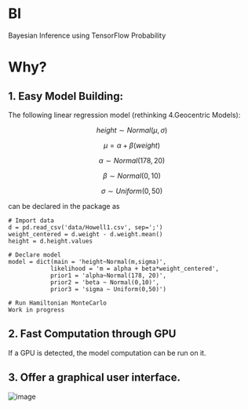 # BI
Bayesian Inference using TensorFlow Probability

# Why?
## 1.  Easy Model Building:

The following linear regression model (rethinking 4.Geocentric Models): 
```math
height∼Normal(μ,σ)
```
```math
μ=α+β(weight)
```
```math 
α∼Normal(178,20)
```
```math
β∼Normal(0,10)
```
```math
σ∼Uniform(0,50)
```
    
can be declared in the package as
```
# Import data
d = pd.read_csv('data/Howell1.csv', sep=';')
weight_centered = d.weight - d.weight.mean()
height = d.height.values

# Declare model
model = dict(main = 'height~Normal(m,sigma)',
            likelihood = 'm = alpha + beta*weight_centered',
            prior1 = 'alpha~Normal(178, 20)',
            prior2 = 'beta ~ Normal(0,10)',
            prior3 = 'sigma ~ Uniform(0,50)')

# Run Hamiltonian MonteCarlo
Work in progress
```            
## 2.  Fast Computation through GPU
If a GPU is detected, the model computation can be run on it.

## 3.  Offer a graphical user interface.
![image](https://github.com/BGN-for-ASNA/BI/assets/22368172/5ce6dd41-1188-4cfe-83f1-481ce0992787)
